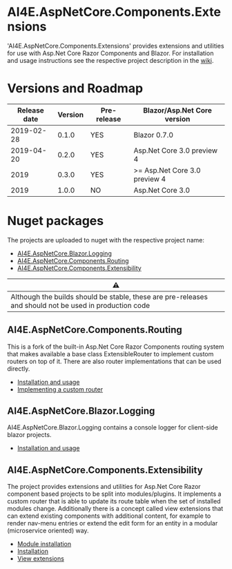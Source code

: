 # AI4E.AspNetCore.Components.Extensions
'AI4E.AspNetCore.Components.Extensions' provides extensions and utilities for use with Asp.Net Core Razor Components and Blazor.
For installation and usage instructions see the respective project description in the [wiki](https://github.com/AI4E/AI4E.AspNetCore.Components.Extensions/wiki/Home).

# Versions and Roadmap

| Release date | Version | Pre-release | Blazor/Asp.Net Core version |
| --- | --- | --- | --- |
| 2019-02-28 | 0.1.0 | YES | Blazor 0.7.0 |
| 2019-04-20 | 0.2.0 | YES | Asp.Net Core 3.0 preview 4 |
| 2019 | 0.3.0 | YES | >= Asp.Net Core 3.0 preview 4 |
| 2019 | 1.0.0 | NO | Asp.Net Core 3.0 |

# Nuget packages
The projects are uploaded to nuget with the respective project name:
* [AI4E.AspNetCore.Blazor.Logging](https://www.nuget.org/packages/AI4E.AspNetCore.Blazor.Logging/)
* [AI4E.AspNetCore.Components.Routing](https://www.nuget.org/packages/AI4E.AspNetCore.Components.Routing/)
* [AI4E.AspNetCore.Components.Extensibility](https://www.nuget.org/packages/AI4E.AspNetCore.Components.Extensibility/)

|⚠️|
| --- |
| Although the builds should be stable, these are pre-releases and should not be used in production code |

## AI4E.AspNetCore.Components.Routing
This is a fork of the built-in Asp.Net Core Razor Components routing system that makes available a base class ExtensibleRouter to implement custom routers on top of it. There are also router implementations that can be used directly.
* [Installation and usage](https://github.com/AI4E/AI4E.AspNetCore.Components.Extensions/wiki/AI4E.AspNetCore.Components.Routing#install-and-usage)
* [Implementing a custom router](https://github.com/AI4E/AI4E.AspNetCore.Components.Extensions/wiki/AI4E.AspNetCore.Components.Routing#implementing-a-custom-router)

## AI4E.AspNetCore.Blazor.Logging
AI4E.AspNetCore.Blazor.Logging contains a console logger for client-side blazor projects.
* [Installation and usage](https://github.com/AI4E/AI4E.AspNetCore.Components.Extensions/wiki/AI4E.AspNetCore.Blazor.Logging)

## AI4E.AspNetCore.Components.Extensibility
The project provides extensions and utilities for Asp.Net Core Razor component based projects to be split into modules/plugins. It implements a custom router that is able to update its route table when the set of installed modules change. Additionally there is a concept called view extensions that can extend existing components with additional content, for example to render nav-menu entries or extend the edit form for an entity in a modular (microservice oriented) way.
* [Module installation](https://github.com/AI4E/AI4E.AspNetCore.Components.Extensions/wiki/AI4E.AspNetCore.Components.Extensibility#module-installation)
* [Installation](https://github.com/AI4E/AI4E.AspNetCore.Components.Extensions/wiki/AI4E.AspNetCore.Components.Extensibility#installation)
* [View extensions](https://github.com/AI4E/AI4E.AspNetCore.Components.Extensions/wiki/AI4E.AspNetCore.Components.Extensibility#view-extensions)
